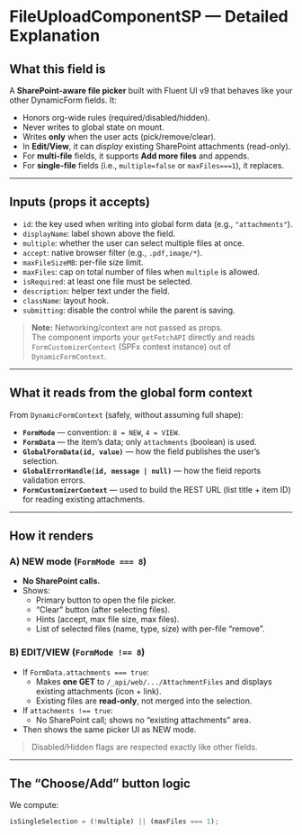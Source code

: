 # FileUploadComponentSP — Detailed Explanation

## What this field is
A **SharePoint-aware file picker** built with Fluent UI v9 that behaves like your other DynamicForm fields. It:

- Honors org-wide rules (required/disabled/hidden).
- Never writes to global state on mount.
- Writes **only** when the user acts (pick/remove/clear).
- In **Edit/View**, it can *display* existing SharePoint attachments (read-only).
- For **multi-file** fields, it supports **Add more files** and appends.
- For **single-file** fields (i.e., `multiple=false` or `maxFiles===1`), it replaces.

---

## Inputs (props it accepts)
- `id`: the key used when writing into global form data (e.g., `"attachments"`).
- `displayName`: label shown above the field.
- `multiple`: whether the user can select multiple files at once.
- `accept`: native browser filter (e.g., `.pdf,image/*`).
- `maxFileSizeMB`: per-file size limit.
- `maxFiles`: cap on total number of files when `multiple` is allowed.
- `isRequired`: at least one file must be selected.
- `description`: helper text under the field.
- `className`: layout hook.
- `submitting`: disable the control while the parent is saving.

> **Note:** Networking/context are not passed as props.  
> The component imports your `getFetchAPI` directly and reads `FormCustomizerContext` (SPFx context instance) out of `DynamicFormContext`.

---

## What it reads from the global form context
From `DynamicFormContext` (safely, without assuming full shape):

- **`FormMode`** — convention: `8 = NEW`, `4 = VIEW`.
- **`FormData`** — the item’s data; only `attachments` (boolean) is used.
- **`GlobalFormData(id, value)`** — how the field publishes the user’s selection.
- **`GlobalErrorHandle(id, message | null)`** — how the field reports validation errors.
- **`FormCustomizerContext`** — used to build the REST URL (list title + item ID) for reading existing attachments.

---

## How it renders

### A) NEW mode (`FormMode === 8`)
- **No SharePoint calls.**
- Shows:
  - Primary button to open the file picker.
  - “Clear” button (after selecting files).
  - Hints (accept, max file size, max files).
  - List of selected files (name, type, size) with per-file “remove”.

### B) EDIT/VIEW (`FormMode !== 8`)
- If `FormData.attachments === true`:  
  - Makes **one GET** to `/_api/web/.../AttachmentFiles` and displays existing attachments (icon + link).
  - Existing files are **read-only**, not merged into the selection.
- If `attachments !== true`:  
  - No SharePoint call; shows no “existing attachments” area.
- Then shows the same picker UI as NEW mode.

> Disabled/Hidden flags are respected exactly like other fields.

---

## The “Choose/Add” button logic
We compute:

```ts
isSingleSelection = (!multiple) || (maxFiles === 1);
